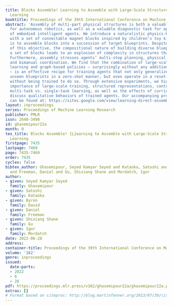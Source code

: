 ```yaml
---
title: Blocks Assemble! Learning to Assemble with Large-Scale Structured Reinforcement
  Learning
booktitle: Proceedings of the 39th International Conference on Machine Learning
abstract: 'Assembly of multi-part physical structures is both a valuable end product
  for autonomous robotics, as well as a valuable diagnostic task for open-ended training
  of embodied intelligent agents. We introduce a naturalistic physics-based environment
  with a set of connectable magnet blocks inspired by children’s toy kits. The objective
  is to assemble blocks into a succession of target blueprints. Despite the simplicity
  of this objective, the compositional nature of building diverse blueprints from
  a set of blocks leads to an explosion of complexity in structures that agents encounter.
  Furthermore, assembly stresses agents’ multi-step planning, physical reasoning,
  and bimanual coordination. We find that the combination of large-scale reinforcement
  learning and graph-based policies – surprisingly without any additional complexity
  – is an effective recipe for training agents that not only generalize to complex
  unseen blueprints in a zero-shot manner, but even operate in a reset-free setting
  without being trained to do so. Through extensive experiments, we highlight the
  importance of large-scale training, structured representations, contributions of
  multi-task vs. single-task learning, as well as the effects of curriculums, and
  discuss qualitative behaviors of trained agents. Our accompanying project webpage
  can be found at: https://sites.google.com/view/learning-direct-assembly/home'
layout: inproceedings
series: Proceedings of Machine Learning Research
publisher: PMLR
issn: 2640-3498
id: ghasemipour22a
month: 0
tex_title: Blocks Assemble! {L}earning to Assemble with Large-Scale Structured Reinforcement
  Learning
firstpage: 7435
lastpage: 7469
page: 7435-7469
order: 7435
cycles: false
bibtex_author: Ghasemipour, Seyed Kamyar Seyed and Kataoka, Satoshi and David, Byron
  and Freeman, Daniel and Gu, Shixiang Shane and Mordatch, Igor
author:
- given: Seyed Kamyar Seyed
  family: Ghasemipour
- given: Satoshi
  family: Kataoka
- given: Byron
  family: David
- given: Daniel
  family: Freeman
- given: Shixiang Shane
  family: Gu
- given: Igor
  family: Mordatch
date: 2022-06-28
address:
container-title: Proceedings of the 39th International Conference on Machine Learning
volume: '162'
genre: inproceedings
issued:
  date-parts:
  - 2022
  - 6
  - 28
pdf: https://proceedings.mlr.press/v162/ghasemipour22a/ghasemipour22a.pdf
extras: []
# Format based on citeproc: http://blog.martinfenner.org/2013/07/30/citeproc-yaml-for-bibliographies/
---
```

